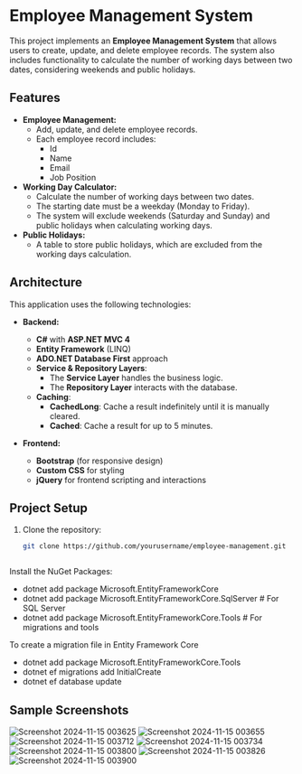 # Employee Management System

This project implements an **Employee Management System** that allows users to create, update, and delete employee records. The system also includes functionality to calculate the number of working days between two dates, considering weekends and public holidays.

## Features
- **Employee Management:**
  - Add, update, and delete employee records.
  - Each employee record includes:
    - Id
    - Name
    - Email
    - Job Position
- **Working Day Calculator:**
  - Calculate the number of working days between two dates.
  - The starting date must be a weekday (Monday to Friday).
  - The system will exclude weekends (Saturday and Sunday) and public holidays when calculating working days.
- **Public Holidays:**
  - A table to store public holidays, which are excluded from the working days calculation.

## Architecture
This application uses the following technologies:

- **Backend:**
  - **C#** with **ASP.NET MVC 4**
  - **Entity Framework** (LINQ)
  - **ADO.NET Database First** approach
  - **Service & Repository Layers**:
    - The **Service Layer** handles the business logic.
    - The **Repository Layer** interacts with the database.
  - **Caching**:
    - **CachedLong**: Cache a result indefinitely until it is manually cleared.
    - **Cached**: Cache a result for up to 5 minutes.

- **Frontend:**
  - **Bootstrap** (for responsive design)
  - **Custom CSS** for styling
  - **jQuery** for frontend scripting and interactions

## Project Setup

1. Clone the repository:
   ```bash
   git clone https://github.com/yourusername/employee-management.git



Install the NuGet Packages:

- dotnet add package Microsoft.EntityFrameworkCore
- dotnet add package Microsoft.EntityFrameworkCore.SqlServer  # For SQL Server
- dotnet add package Microsoft.EntityFrameworkCore.Tools    # For migrations and tools


To create a migration file in Entity Framework Core

- dotnet add package Microsoft.EntityFrameworkCore.Tools
- dotnet ef migrations add InitialCreate
- dotnet ef database update


## Sample Screenshots

![Screenshot 2024-11-15 003625](https://github.com/user-attachments/assets/c2853d17-abbc-4e05-8faf-1d5093d54f35)
![Screenshot 2024-11-15 003655](https://github.com/user-attachments/assets/bc96f429-b925-4c5f-a42a-76d412cd8e18)
![Screenshot 2024-11-15 003712](https://github.com/user-attachments/assets/5992e288-eadb-4812-9122-15ac42668215)
![Screenshot 2024-11-15 003734](https://github.com/user-attachments/assets/508e0938-7a2f-4197-99ef-bfd6bf413917)
![Screenshot 2024-11-15 003800](https://github.com/user-attachments/assets/49ed6f47-eaab-450f-91f3-b7746543b97a)
![Screenshot 2024-11-15 003826](https://github.com/user-attachments/assets/b79bf7e5-4558-4fed-8b24-effbac0c42e3)
![Screenshot 2024-11-15 003900](https://github.com/user-attachments/assets/eda27946-8acd-4d5e-bac1-5439f3442fdd)






